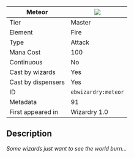 | Meteor |![](https://github.com/Electroblob77/Wizardry/blob/1.12.2/src/main/resources/assets/ebwizardry/textures/spells/meteor.png)|
|---|---|
| Tier | Master |
| Element | Fire |
| Type | Attack |
| Mana Cost | 100 |
| Continuous | No |
| Cast by wizards | Yes |
| Cast by dispensers | Yes |
| ID | `ebwizardry:meteor` |
| Metadata | 91 |
| First appeared in | Wizardry 1.0 |
## Description
_Some wizards just want to see the world burn..._